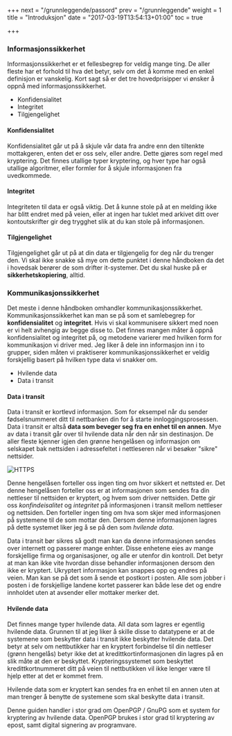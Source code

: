 +++
next = "/grunnleggende/passord"
prev = "/grunnleggende"
weight = 1
title = "Introduksjon"
date = "2017-03-19T13:54:13+01:00"
toc = true

+++

### Informasjonssikkerhet
Informasjonssikkerhet er et fellesbegrep for veldig mange ting. De aller fleste
har et forhold til hva det betyr, selv om det å komme med en enkel definisjon er
vanskelig. Kort sagt så er det tre hovedprisipper vi ønsker å oppnå med
informasjonssikkerhet.

 * Konfidensialitet
 * Integritet
 * Tilgjengelighet

#### Konfidensialitet
Konfidensialitet går ut på å skjule vår data fra andre enn den tiltenkte mottakgeren,
enten det er oss selv, eller andre. Dette gjøres som regel med kryptering. Det
finnes utallige typer kryptering, og hver type har også utallige algoritmer, eller
formler for å skjule informasjonen fra uvedkommede.

#### Integritet
Integriteten til data er også viktig. Det å kunne stole på at en melding ikke
har blitt endret med på veien, eller at ingen har tuklet med arkivet ditt over
kontoutskrifter gir deg trygghet slik at du kan stole på informasjonen.

#### Tilgjengelighet
Tilgjengelighet går ut på at din data er tilgjengelig for deg når du trenger den.
Vi skal ikke snakke så mye om dette punktet i denne håndboken da det i hovedsak
berører de som drifter it-systemer. Det du skal huske på er **sikkerhetskopiering**, alltid.

### Kommunikasjonssikkerhet
Det meste i denne håndboken omhandler kommunikasjonssikkerhet. Kommunikasjonssikkerhet
kan man se på som et samlebegrep for **konfidensialitet** og **integritet**.
Hvis vi skal kommunisere sikkert med noen er vi helt avhengig av begge disse to.
Det finnes mangen måter å oppnå konfidensialitet og integritet på, og metodene
varierer med hvilken form for kommunikasjon vi driver med. Jeg liker å dele inn
informasjon inn i to grupper, siden måten vi praktiserer kommunikasjonssikkerhet
er veldig forskjellig basert på hvilken type data vi snakker om.

 * Hvilende data
 * Data i transit

#### Data i transit
Data i transit er kortlevd informasjon. Som for eksempel når du sender
fødselsnummeret ditt til nettbanken din for å starte innloggingsprosessen.
Data i transit er altså **data som beveger seg fra en enhet til en annen**. Mye av
data i transit går over til hvilende data når den når sin destinasjon.
De aller fleste kjenner igjen den grønne hengelåsen og informasjon om selskapet
bak nettsiden i adressefeltet i nettleseren når vi besøker "sikre" nettsider.

![HTTPS](/images/https.png)

Denne hengelåsen forteller oss ingen ting om hvor sikkert et nettsted er. Det
denne hengelåsen forteller oss er at informasjonen som sendes fra din nettleser
til nettsiden er kryptert, og hvem som driver nettsiden. Dette gir oss
*konfindeisalitet* og *integritet* på informasjonen i transit mellom nettleser og
nettsiden. Den forteller ingen ting om hva som skjer med informasjonen på
systemene til de som mottar den. Dersom denne informasjonen lagres på dette
systemet liker jeg å se på den som *hvilende data*.

Data i transit bør sikres så godt man kan da denne informasjonen sendes over internett og passerer mange
enhter. Disse enhetene eies av mange forskjellige firma og organisasjoner, og alle
er utenfor din kontroll. Det betyr at man kan ikke vite hvordan disse behandler
informasjonen dersom den ikke er kryptert. Ukryptert informasjon kan snappes opp og
endres på veien. Man kan se på det som å sende et postkort i posten. Alle som
jobber i posten i de forskjellige landene kortet passerer kan både lese det og
endre innholdet uten at avsender eller mottaker merker det.

#### Hvilende data
Det finnes mange typer hvilende data. All data som lagres er egentlig hvilende
data. Grunnen til at jeg liker å skille disse to datatypene er at de systemene
som beskytter data i transit ikke beskytter hvilende data. Det betyr at selv om
nettbutikker har en kryptert forbindelse til din nettleser (grønn hengelås) betyr
ikke det at kredittkortinformasjonen din lagres på en slik måte at den er
beskyttet. Krypteringssystemet som beskyttet kredittkortnummeret ditt på veien
til nettbutikken vil ikke lenger være til hjelp etter at det er kommet frem.

Hvilende data som er kryptert kan sendes fra en enhet til en annen uten at
man trenger å benytte de systemene som skal beskytte data i transit.

Denne guiden handler i stor grad om OpenPGP / GnuPG som et system for kryptering
av hvilende data. OpenPGP brukes i stor grad til kryptering av epost, samt digital
signering av programvare.

